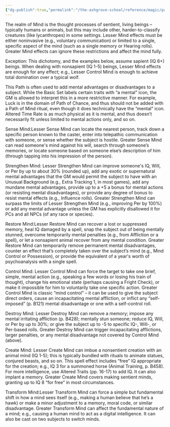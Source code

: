 ```yaml
---
{"dg-publish":true,"permalink":"/the-ashgrove-school/reference/magic/path-of-mind/"}
---
```


The realm of Mind is the thought processes of sentient, living beings – typically humans or animals, but this may include other, harder-to-classify creatures (like lycanthropes) in some settings. Lesser Mind effects must be either noninvasive (e.g., voluntary communication) or limited to a single, specific aspect of the mind (such as a single memory or Hearing rolls). Greater Mind effects can ignore these restrictions and affect the mind fully.

Exception: This dichotomy, and the examples below, assume sapient (IQ 6+) beings. When dealing with nonsapient (IQ 1-5) beings, Lesser Mind effects are enough for any effect; e.g., Lesser Control Mind is enough to achieve total domination over a typical wolf.

This Path is often used to add mental advantages or disadvantages to a subject. While the Basic Set labels certain traits with “a mental” icon, the GM is allowed to interpret this in a more restrictive manner. For example, Luck is in the domain of Path of Chance, and thus should not be added with a Path of Mind ritual, even though it does technically have the “mental” icon.
Altered Time Rate is as much physical as it is mental, and thus doesn’t necessarily fit unless limited to mental actions only, and so on.

Sense Mind:Lesser Sense Mind can locate the nearest person, track down a specific person known to the caster, enter into telepathic communication with someone, or sense whether the subject is hostile. Greater Sense Mind can read someone's mind against his will, search through someone’s memories, or locate someone based on someone else’s description of him (through tapping into his impression of the person).

Strengthen Mind: Lesser Strengthen Mind can improve someone's IQ, Will, or Per by up to about 30% (rounded up), add any exotic or supernatural mental advantages that the GM would permit the subject to have with an Unusual Background (e.g., Extra Tracking 1, in most games), add any mundane mental advantages, provide up to a +5 a bonus for mental actions (or resisting mental disadvantages), or provide any degree of bonus to resist mental effects (e.g., Influence rolls). Greater Strengthen Mind can surpass the limits of Lesser Strengthen Mind (e.g., improving Per by 100%) or add any mental advantage unless the GM has explicitly disallowed it for PCs and all NPCs (of any race or species).

Restore Mind:Lesser Restore Mind can recover a lost or suppressed memory, heal IQ damaged by a spell, snap the subject out of being mentally stunned, overcome temporarily mental penalties (e.g., from Affliction or a spell), or let a nonsapient animal recover from any mental condition. Greater Restore Mind can temporarily remove permanent mental disadvantages, counter an effect that’s completely taken over the subject’s mind (e.g., Mind Control or Possession), or provide the equivalent of a year's worth of psychoanalysis with a single spell.

Control Mind: Lesser Control Mind can force the target to take one brief, simple, mental action (e.g., speaking a few words or losing his train of thought), change his emotional state (perhaps causing a Fright Check), or make it impossible for him to voluntarily take one specific action. Greater Control Mind is classic “mind control” – it can be used to give the subject direct orders, cause an incapacitating mental affliction, or inflict any “self-imposed” (p. B121) mental disadvantage or one with a self-control roll.

Destroy Mind: Lesser Destroy Mind can remove a memory; impose any mental irritating affliction (p. B428); mentally stun someone; reduce IQ, Will, or Per by up to 30%; or give the subject up to -5 to specific IQ-, Will-, or Per-based rolls. Greater Destroy Mind can trigger incapacitating afflictions, larger penalties, or any mental disadvantage not covered by Control Mind (above).

Create Mind: Lesser Create Mind can imbue a nonsentient creation with an animal mind (IQ 1-5); this is typically bundled with rituals to animate statues, conjured beasts, and so on. This spell effect includes “free” IQ appropriate for the creation; e.g., IQ 3 for a summoned horse (Animal Training, p. B458). For more intelligence, use Altered Traits (pp. 16-17) to add IQ. It can also implant a memory. Greater Create Mind covers making sentient minds, granting up to IQ 8 “for free” in most circumstances.

Transform Mind:Lesser Transform Mind can force a simple but fundamental shift in how a mind sees itself (e.g., making a human believe that he’s a hawk) or make a minor adjustment to a memory, moral code, or similar disadvantage. Greater Transform Mind can affect the fundamental nature of a mind; e.g., causing a human mind to act as a digital intelligence. It can also be cast on two subjects to switch minds.
